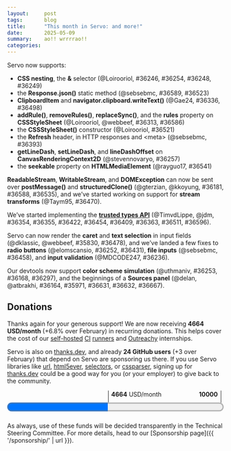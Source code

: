 ```yaml
---
layout:     post
tags:       blog
title:      "This month in Servo: and more!"
date:       2025-05-09
summary:    ao!! wrrrrao!!
categories:
---
```


<!--
- donations
    - 1954.40/month opencollective
    - 2710.00/month github
    - 24 donors thanks.dev
- ai policy
- wpt
    - dashboard now has subtests
    - `fromDate = "2025-03-10"`
    - `toDate = "2025-04-30"`
-->

<!--
wpt dashboard analysis
>>> top deltas (score, pp):
/content-security-policy/ (50.9pp to 53.5%)
/trusted-types/ (47.2pp to 47.2%)
/css/css-text/ (17.9pp to 65.3%)
/css/css-sizing/ (10.3pp to 62.8%)
/streams/ (8.2pp to 18.8%)
/css/cssom/ (6.6pp to 72.2%)
All WPT tests (5.6pp to 62.0%)
/shadow-dom/ (5.2pp to 52.1%)
/css/CSS2/box-display/ (4.4pp to 92.2%)
/css/css-align/ (4.0pp to 72.7%)
/css/ (3.1pp to 69.2%)
/css/css-grid/ (3.1pp to 44.3%)
/css/css-flexbox/ (2.0pp to 78.4%)
/css/css-position/ (1.0pp to 52.8%)
/css/CSS2/tables/ & /css/css-tables/ (0.2pp to 92.2%)
/css/CSS2/positioning/ (0.2pp to 94.5%)
/css/CSS2/ (0.1pp to 85.0%)
/css/CSS2/linebox/ (0.0pp to 96.9%)
/css/CSS2/abspos/ (0.0pp to 98.2%)
/css/CSS2/floats/ (0.0pp to 91.5%)
/css/CSS2/floats-clear/ (0.0pp to 93.9%)
/css/CSS2/margin-padding-clear/ (0.0pp to 99.0%)
/css/CSS2/normal-flow/ (0.0pp to 96.5%)
/gamepad/ (0.0pp to 70.8%)
/WebCryptoAPI/ (0.0pp to 39.2%)
/webxr/ (0.0pp to 55.8%)
>>> top deltas (subtests, pp):
/shadow-dom/ (70.0pp to 77.9%)
/trusted-types/ (57.8pp to 57.8%)
/content-security-policy/ (54.0pp to 54.8%)
/streams/ (31.9pp to 68.1%)
/css/css-text/ (20.4pp to 57.6%)
/css/CSS2/linebox/ (5.5pp to 84.8%)
All WPT tests (4.6pp to 87.4%)
/css/CSS2/box-display/ (4.4pp to 92.2%)
/css/css-sizing/ (3.5pp to 72.9%)
/css/cssom/ (3.3pp to 84.7%)
/css/css-flexbox/ (3.1pp to 62.7%)
/css/css-grid/ (2.7pp to 44.3%)
/css/ (2.6pp to 63.0%)
/css/css-align/ (2.2pp to 80.0%)
/css/CSS2/ (0.6pp to 86.6%)
/css/CSS2/tables/ & /css/css-tables/ (0.3pp to 87.2%)
/css/css-position/ (0.2pp to 62.9%)
/css/CSS2/positioning/ (0.2pp to 94.5%)
/css/CSS2/abspos/ (0.0pp to 96.6%)
/css/CSS2/floats/ (0.0pp to 87.8%)
/css/CSS2/floats-clear/ (0.0pp to 92.2%)
/css/CSS2/margin-padding-clear/ (0.0pp to 99.0%)
/css/CSS2/normal-flow/ (0.0pp to 96.2%)
/gamepad/ (0.0pp to 93.0%)
/WebCryptoAPI/ (0.0pp to 60.7%)
/webxr/ (0.0pp to 64.0%)
-->

<!--
- api
    - DONE https://github.com/servo/servo/pull/36257	(@stevennovaryo, #36257)	canvas: Implement line dash setters and getters (#36257)
      api; CanvasPathDrawingStyles `setLineDash`, `getLineDash`, `lineDashOffset`
    - DONE https://github.com/servo/servo/pull/36313	(@Loirooriol, #36313)	script: Implement deprecated CSSStyleSheet members (#36313)
      api; for speedometer
    - https://github.com/servo/servo/pull/36225	(@simonwuelker, #36225)	script: Implement input preprocessing for URLPatterns (#36225)
      api
    - SEEN https://github.com/servo/servo/pull/36354	(@TimvdLippe, #36354)	Run Trusted Types tests (#36354)
      api; trusted types
    - SEEN https://github.com/servo/servo/pull/36355	(@TimvdLippe, #36355)	Stub out Trusted Types interfaces (#36355)
      api; trusted types
    - DONE https://github.com/servo/servo/pull/36336	(@Gae24, #36336)	dom: Implement `ClipboardItem` (#36336)
      api; clipboard
    - https://github.com/servo/servo/pull/36391	(@simonwuelker, #36391)	Split up the URLPattern implementation (#36391)
      api
    - https://github.com/servo/servo/pull/36382	(@simonwuelker, #36382)	Create a parser for URLPatterns (#36382)
      api
    - https://github.com/servo/servo/pull/36385	(@gterzian, #36385)	Streams: add an underlying sink type (#36385)
      api; streams
    - https://github.com/servo/servo/pull/36362	(@simonwuelker, #36362)	Add a tokenizer for URLPatterns (#36362)
      api
    - SEEN https://github.com/servo/servo/pull/36422	(@TimvdLippe, #36422)	Implement attribute and property lookup for Trusted Types (#36422)
      api; trusted types
    - DONE https://github.com/servo/servo/pull/36393	(@sebsebmc, #36393)	Handle HTTP Refresh header (#36393)
      api net
    - SEEN https://github.com/servo/servo/pull/36454	(@TimvdLippe, @jdm, #36454)	Implement "Create a Trusted Type" algorithm (#36454)
      api; start of trusted types
    - SEEN https://github.com/servo/servo/pull/36409	(@TimvdLippe, @jdm, #36409)	Update FetchTaskTarget to propagate CSP violations. (#36409)
      api; trusted types
    - https://github.com/servo/servo/pull/36308	(@jerensl, #36308)	Support optional message for dataclone error (#36308)
      api; streams
    - SEEN https://github.com/servo/servo/pull/36363	(@TimvdLippe, @jdm, #36363)	Implement CSP check for Trusted Types (#36363)
      api; trusted types
    - SEEN https://github.com/servo/servo/pull/36511	(@TimvdLippe, #36511)	Gate `window.trustedTypes` behind flag (#36511)
      api; trusted types
    - DONE https://github.com/servo/servo/pull/36498	(@Gae24, #36498)	async clipboard: implement `writeText` (#36498)
      api; clipboard
    - DONE https://github.com/servo/servo/pull/36521	(@Loirooriol, #36521)	script: Implement CSSStyleSheet constructor (#36521)
      api
    - DONE https://github.com/servo/servo/pull/36535	(@kkoyung, #36535)	Make DOMException serializable (#36535)
      api; structured clone DOMException
    - DONE https://github.com/servo/servo/pull/36181	(@gterzian, #36181)	Transfer ReadableStream (#36181)
      api; streams
    - DONE https://github.com/servo/servo/pull/36523	(@sebsebmc, #36523)	Support static and instance members having the same name in IDLs (#36523)
      api net; for `Response.json` static method
    - DONE https://github.com/servo/servo/pull/36541	(@rayguo17, #36541)	media element: support seekable attribute (#36541)
      api; HTMLMediaElement seekable property
    - https://github.com/servo/servo/pull/36560	(@sidntrivedi012, @jdm, #36560)	content/dom: set navigator.onLine attribute to `true` (#36560)
      api; fixes pinterest
    - DONE https://github.com/servo/servo/pull/36588	(@gterzian, #36588)	Streams: make writable streams transferrable (#36588)
      api; streams
    - SEEN https://github.com/servo/servo/pull/36596	(@TimvdLippe, @jdm, #36596)	Implement trusted types url setter (#36596)
      api; trusted types
    - DONE https://github.com/servo/servo/pull/36586	(@webbeef, #36586)	Implement CSSStyleSheet::replaceSync (#36586)
      api
    - DONE https://github.com/servo/servo/pull/36589	(@sebsebmc, #36589)	Implement static Response.json (#36589)
      api net; `Response.json` static method
    - DONE https://github.com/servo/servo/pull/36470	(@Taym95, #36470)	Start adding support for transforms in readable and writable streams (#36470)
      api; streams
- architecture
    - https://github.com/servo/servo/pull/36341	(@mrobinson, #36341)	constellation: Rename messages sent to the `Constellation` (#36341)
      architecture
    - https://github.com/servo/servo/pull/36364	(@mrobinson, #36364)	Move `ScriptToConstellationMsg` to `constellation_traits` (#36364)
      architecture
    - https://github.com/servo/servo/pull/36372	(@mrobinson, #36372)	`compositing`: Combine `webrender_traits` and `compositing_traits` (#36372)
      architecture
    - https://github.com/servo/servo/pull/36284	(@simonwuelker, #36284)	Unify the way html5ever and xml5ever block on script elements (#36284)
      architecture; towards non-utf-8 encoding support
    - https://github.com/servo/servo/pull/36582	(@mrobinson, #36582)	compositing: Remove `windowing.rs` and making `compositing` private (#36582)
      architecture; no more public api in compositing
    - https://github.com/servo/servo/pull/36613	(@mrobinson, #36613)	layout: Combine `layout_2020` and `layout_thread_2020` into a crate called `layout` (#36613)
      architecture legacy
    - https://github.com/servo/servo/pull/36574	(@mrobinson, #36574)	compositing: Rename `WebView` to `WebViewRenderer` (#36574)
      architecture
- build
    - https://github.com/servo/servo/pull/36070	(@jschwe, #36070)	mach: Fix cross-compiling from windows to non windows (#36070)
      build
    - https://github.com/servo/servo/pull/36564	(@jschwe, #36564)	uv: Use native-tls (#36564)
      build
- compat
    - https://github.com/servo/servo/pull/36338	(@sakupi01, #36338)	Fix: Add support for stylesheet MIME type quirk in quirks mode (#36338)
      compat
- compositor
    - https://github.com/servo/servo/pull/36662	(@mrobinson, #36662)	compositor: Tick animations for an entire WebView at once (#36662)
      compositor; refresh driver
- crash
    - https://github.com/servo/servo/pull/36229	(@kongbai1996, #36229)	Fixed the crash issue when the openharmony web component is adapted. (#36229)
      crash ohos
    - https://github.com/servo/servo/pull/36256	(@jdm, #36256)	Fix null realm assertion when activating a service worker (#36256)
      crash
    - https://github.com/servo/servo/pull/36461	(@dklassic, #36461)	fix: Crashing due to input element hack (#36461)
      crash
    - https://github.com/servo/servo/pull/36518	(@Loirooriol, #36518)	layout: Floor the max-content size by the min-content size (#36518)
      layout crash
    - https://github.com/servo/servo/pull/36531	(@jschwe, #36531)	touch: Fix panic with -Zconvert-mouse-to-touch (#36531)
      crash
    - https://github.com/servo/servo/pull/36491	(@jdm, #36491)	Fix crash when enumerating properties of global object (#36491)
      crash
    - https://github.com/servo/servo/pull/36566	(@Taym95, #36566)	fix writablestream assertion crash when getting chunk size following spec change (#36566)
      crash
    - https://github.com/servo/servo/pull/36494	(@jdm, #36494)	Fix crash when setting custom property on Location (#36494)
      crash
    - https://github.com/servo/servo/pull/36571	(@Loirooriol, #36571)	layout: Always floor the max-content size by the min-content size (#36571)
      layout crash
    - https://github.com/servo/servo/pull/36569	(@tharkum, #36569)	imagedata: Fix overflow panic for too large ImageData (#36569)
      crash
    - https://github.com/servo/servo/pull/36705	(@simonwuelker, #36705)	Use snapshot size instead of canvas size when converting canvas to blob (#36705)
      crash
- css
    - DONE https://github.com/servo/servo/pull/36246	(@Loirooriol, #36246)	Enable css-nesting WPT tests (#36246)
      css; nesting
    - DONE `https://github.com/servo/servo/pull/36254	(@Loirooriol, #36254)	Turn `CSSStyleRule` into a `CSSGroupingRule` subclass (#36254)
      css; nesting
    - DONE `https://github.com/servo/servo/pull/36248	(@Loirooriol, #36248)	Implement CSSNestedDeclarations (#36248)
      css; nesting
    - DONE `https://github.com/servo/servo/pull/36249	(@Loirooriol, #36249)	Enable CSS parent selector (`&`) (#36249)
      css; nesting
    - https://github.com/servo/servo/pull/36272	(@mrobinson, @Loirooriol, #36272)	script: Create `CSSStyleOwner::Null` for `getComputedStyle` (#36272)
      css; marker pseudo
    - https://github.com/servo/servo/pull/36317	(@mrobinson, #36317)	layout: Add initial support for the `::marker` pseudo-element (#36317)
      css; internal support; no ‘content’ yet
    - https://github.com/servo/servo/pull/35978	(@yezhizhen, #35978)	Fix transition toggle & cancellation & delay (#35978)
      css; transitions
    - https://github.com/servo/servo/pull/36374	(@ToBinio, @mrobinson, @jdm, #36374)	layout: Scale images in `image_set` by their specified resolution (#36374)
      css; image-set()
    - https://github.com/servo/servo/pull/36430	(@Loirooriol, #36430)	layout: Let getComputedStyle resolve auto min size as 0px when needed (#36430)
      css; cssom fix
    - https://github.com/servo/servo/pull/36568	(@mrobinson, @Loirooriol, #36568)	layout: Throw away nested marker elements instead of storing them in a `BoxSlot` (#36568)
      css; marker pseudo
    - https://github.com/servo/servo/pull/36595	(@Loirooriol, #36595)	layout: Implement `justify-self` for block-level boxes (#36595)
      css layout
- custom-protocol
    - https://github.com/servo/servo/pull/36656	(@Legend-Master, @mrobinson, #36656)	Initial support for marking custom protocol secure (#36656)
      custom-protocol
- dev
    - https://github.com/servo/servo/pull/36384	(@sagudev, #36384)	script: copy include! files from script_bindings to script's OUT_DIR (#36384)
      dev; fixes rust-analyzer in script
- DONE devtools
    - DONE https://github.com/servo/servo/pull/36253	(@uthmaniv, #36253)	Add SimulateColorScheme command and script thread handling (#36253)
      devtools
    - DONE https://github.com/servo/servo/pull/36168	(@uthmaniv, #36168)	Track the active tab and browsing context for devtools (#36168)
      devtools; for color scheme simulation
    - DONE https://github.com/servo/servo/pull/35971	(@delan, #35971)	devtools: Fix id collisions by using incrementing counters (#35971)
      devtools
    - DONE https://github.com/servo/servo/pull/36297	(@uthmaniv, #36297)	Process colorSchemeSimulation in TargetConfigurationActor (#36297)
      devtools
    - DONE https://github.com/servo/servo/pull/36164	(@delan, @atbrakhi, #36164)	Devtools: initial Debugger > Sources panel (#36164)
      devtools
    - DONE https://github.com/servo/servo/pull/36631	(@atbrakhi, #36631)	DevTools: `worker_id` shoud be `id` & thread for workers should be `thread` (#36631)
      devtools
    - DONE https://github.com/servo/servo/pull/36632	(@atbrakhi, #36632)	DevTools: Add `resource_available` as a common shared util  (#36632)
      devtools
    - DONE https://github.com/servo/servo/pull/36667	(@atbrakhi, #36667)	DevTools: Move `Source` related code to dedicated `source.rs` file (#36667)
      devtools; Sources tab
- DONE editing
    - DONE https://github.com/servo/servo/pull/35830	(@dklassic, #35830)	feat: Implement display for text selection and caret (#35830)
      editing
    - DONE https://github.com/servo/servo/pull/36478	(@webbeef, #36478)	textinput: position the caret at the end when selecting input (#36478)
      editing
- embedding
    - https://github.com/servo/servo/pull/36276	(@mrobinson, #36276)	libservo: Remove a couple `EmbedderMethods` (#36276)
      embedding
    - https://github.com/servo/servo/pull/36223	(@mrobinson, #36223)	libservo: Start moving `WindowMethods` to `WebViewDelegate` (#36223)
      embedding
    - https://github.com/servo/servo/pull/36312	(@mrobinson, #36312)	constellation: Stop assuming that the viewport is shared by all WebViews (#36312)
      embedding; per-webview dpi and zoom
    - https://github.com/servo/servo/pull/36400	(@mrobinson, #36400)	libservo: Move animation tracking from `WindowMethods` to delegates (#36400)
      embedding
    - https://github.com/servo/servo/pull/36420	(@mrobinson, #36420)	libservo: Move `EventLooperWaker` from `webxr_traits` to `embedder_traits` (#36420)
      embedding
    - https://github.com/servo/servo/pull/36443	(@mrobinson, #36443)	compositor: Unify the cross process and in-process API (#36443)
      embedding; working towards more robust embedding that can destroy and recreate servo instances
    - https://github.com/servo/servo/pull/36484	(@mrobinson, #36484)	compositing: Send `CompositorDisplayListInfo` as bytes to compositor (#36484)
      embedding; related to unified compositor
    - https://github.com/servo/servo/pull/36483	(@mrobinson, #36483)	libservo: Create a `WebViewBuilder` class to construct `WebView`s (#36483)
      embedding
    - https://github.com/servo/servo/pull/36440	(@mrobinson, #36440)	libservo: Add a very simple `libservo` API test (#36440)
      embedding
    - https://github.com/servo/servo/pull/36419	(@mrobinson, @shubhamg13, #36419)	libservo: Make zooming and HiDPI scaling work per-`WebView` (#36419)
      embedding; per-webview dpi and zoom
    - -https://github.com/servo/servo/pull/36485	(@mrobinson, #36485)	libservo: Remove the unused `multiview` feature (#36485)
      embedding; multiview
    - https://github.com/servo/servo/pull/36543	(@mrobinson, #36543)	compositor: Unify the cross process and in-process API (#36543)
      embedding; related to unified compositor
    - https://github.com/servo/servo/pull/36533	(@mrobinson, #36533)	Revert "compositor: Unify the cross process and in-process API (#36443)" (#36533)
      embedding; related to unified compositor
    - https://github.com/servo/servo/pull/36549	(@mrobinson, #36549)	libservo: Expose a `ServoBuilder` (#36549)
      embedding
    - https://github.com/servo/servo/pull/36532	(@mrobinson, #36532)	libservo: Allow running more than one Servo test in a run (#36532)
      embedding; testing
    - https://github.com/servo/servo/pull/36413	(@yezhizhen, #36413)	Move click event trigger from embedding layer to `ScriptThread` (#36413)
      embedding; reworking input for click events
- DONE forms
    - DONE https://github.com/servo/servo/pull/36236	(@MDCODE247, #36236)	script: Use `RegExpFlag_UnicodeSets` when validating regular expressions in `HTMLInputElement` (#36236)
      forms; input validation
    - DONE https://github.com/servo/servo/pull/36252	(@elomscansio, #36252)	Fix radio group validity update when removing or selecting an input (#36252)
      forms
    - DONE https://github.com/servo/servo/pull/36458	(@sebsebmc, #36458)	fix: File to FormData not correctly handling name and lastModified (#36458)
      forms; file inputs
    - DONE https://github.com/servo/servo/pull/36431	(@elomscansio, #36431)	htmlinputelement: Update radio group validity logic for disconnected trees (#36431)
      forms
- gc
    - https://github.com/servo/servo/pull/36375	(@yerke, #36375)	Add CanGc as arguments in methods in devtools.rs, CharacterData, CSSStyleRule, CSSStyleSheet (#36375)
      gc
    - https://github.com/servo/servo/pull/36371	(@yerke, #36371)	Add CanGc as arguments in methods in Attr and Node (#36371)
      gc
    - https://github.com/servo/servo/pull/36395	(@yerke, #36395)	add CanGc as argument to methods in DissimilarOriginWindow, DocumentFragment, DocumentType, DOMRect, DOMRectReadOnly, DOMStringMap (#36395)
      gc
    - https://github.com/servo/servo/pull/36392	(@yerke, #36392)	refactor: add CanGc as argument to methods in Document (#36392)
      gc
    - https://github.com/servo/servo/pull/36464	(@yerke, #36464)	add CanGc as argument to methods in Element (#36464)
      gc
    - https://github.com/servo/servo/pull/36504	(@yerke, #36504)	add CanGc as argument to methods in HTMLInputElement, HTMLLinkElement (#36504)
      gc
    - https://github.com/servo/servo/pull/36495	(@yerke, #36495)	add CanGc as argument to methods in HTMLCollection, HTMLDataListElement, HTMLDialogElement, HTMLElement, HTMLFieldSetElement, HTMLFormControlsCollection, HTMLFormElement, HTMLIFrameElement (#36495)
      gc
    - https://github.com/servo/servo/pull/36492	(@yerke, #36492)	add CanGc as argument to methods in ElementInternals, GlobalScope, HTMLAnchorElement, HTMLAreaElement, HTMLCanvasElement (#36492)
      gc
- html
    - https://github.com/servo/servo/pull/35684	(@simonwuelker, #35684)	Support single-value `<select>` elements (#35684)
      html
    - https://github.com/servo/servo/pull/36446	(@Loirooriol, #36446)	Implement `disabled` attribute for `<link rel="stylesheet">` (#36446)
      html
- incremental
    - https://github.com/servo/servo/pull/36404	(@mrobinson, @Loirooriol, #36404)	layout: Enable using cached fragments when there is a BoxTree update point (#36404)
      incremental
    - https://github.com/servo/servo/pull/36448	(@mrobinson, @Loirooriol, #36448)	layout: Add documentation for `CacheableLayoutResultAndInputs` (#36448)
      incremental
    - https://github.com/servo/servo/pull/36447	(@mrobinson, @Loirooriol, #36447)	layout: Store table parts in DOM layout data (#36447)
      incremental
    - https://github.com/servo/servo/pull/36513	(@mrobinson, @Loirooriol, #36513)	layout: Add a `LayoutBoxBase` to inline boxes (#36513)
      incremental
    - https://github.com/servo/servo/pull/36583	(@mrobinson, @Loirooriol, #36583)	layout: Store `Fragment` results in `LayoutBoxBase` and start using them for queries (#36583)
      incremental
- input
    - https://github.com/servo/servo/pull/36619	(@yezhizhen, #36619)	Rework `ScriptThread::handle_input_event` for behaviour and performance (#36619)
      input; fixes erroneous click event on right click
- layout
    - https://github.com/servo/servo/pull/36278	(@Loirooriol, #36278)	layout: Allow collapsing bottom margins with any indefinite block size (#36278)
      layout
    - https://github.com/servo/servo/pull/36298	(@Barry-dE, #36298)	Fix:  `display: inline-grid` considered an atomic inline (#36298)
      layout; fix atomic inlines
    - https://github.com/servo/servo/pull/36316	(@Loirooriol, #36316)	Enable layout_grid_enabled pref for all tests (#36316)
      layout
    - https://github.com/servo/servo/pull/36174	(@reesmichael1, #36174)	fix: root element not establishing stacking context (#35390) (#36174)
      layout; fix stacking contexts
    - https://github.com/servo/servo/pull/36311	(@Loirooriol, #36311)	layout: Improve style conversion for Taffy (#36311)
      layout; grid
    - https://github.com/servo/servo/pull/36288	(@Loirooriol, #36288)	layout: Restrict stretch alignment to flex items with computed auto size (#36288)
      layout; flex
    - https://github.com/servo/servo/pull/36469	(@Loirooriol, #36469)	layout: Enforce min-content min main size of flex-level tables (#36469)
      layout; tables in flex
    - https://github.com/servo/servo/pull/36518	(@Loirooriol, #36518)	layout: Floor the max-content size by the min-content size (#36518)
      layout crash
    - https://github.com/servo/servo/pull/36571	(@Loirooriol, #36571)	layout: Always floor the max-content size by the min-content size (#36571)
      layout crash
    - https://github.com/servo/servo/pull/36595	(@Loirooriol, #36595)	layout: Implement `justify-self` for block-level boxes (#36595)
      css layout
- legacy
    - https://github.com/servo/servo/pull/36281	(@TimvdLippe, #36281)	Remove meta-legacy-layout wpt tests (#36281)
      legacy
    - https://github.com/servo/servo/pull/36613	(@mrobinson, #36613)	layout: Combine `layout_2020` and `layout_thread_2020` into a crate called `layout` (#36613)
      architecture legacy
    - https://github.com/servo/servo/pull/36698	(@mrobinson, #36698)	layout: Remove rules for legacy pseudo-elements in user agent stylesheet (#36698)
      legacy
- multiprocess
    - https://github.com/servo/servo/pull/36329	(@webbeef, #36329)	Prevent zombie processes in multi-process mode. (#36329)
      multiprocess
    - https://github.com/servo/servo/pull/35863	(@webbeef, #35863)	Make the memory reporting multi-process aware (#35863)
      multiprocess
- net
    - https://github.com/servo/servo/pull/36227	(@simonwuelker, #36227)	Refuse to provide partial response from earlier ranged request to API that did not make a range request (#36227)
      net
    - https://github.com/servo/servo/pull/36390	(@sebsebmc, #36390)	fix: meta referrer updating to follow spec (#36390)
      net
    - https://github.com/servo/servo/pull/36455	(@sebsebmc, #36455)	Manually concatenate ACRH headers to not include a space (#36455)
      net; cors fix
    - https://github.com/servo/servo/pull/36393	(@sebsebmc, #36393)	Handle HTTP Refresh header (#36393)
      api net
    - https://github.com/servo/servo/pull/36523	(@sebsebmc, #36523)	Support static and instance members having the same name in IDLs (#36523)
      api net; for `Response.json` static method
    - https://github.com/servo/servo/pull/36605	(@elomscansio, @jdm, #36605)	htmlvideoelement: Include security settings in poster image request (#36605)
      net
    - https://github.com/servo/servo/pull/36606	(@elomscansio, #36606)	Fix missing settings in script module requests (#36606)
      net
    - https://github.com/servo/servo/pull/36621	(@elomscansio, #36621)	layout_image: Include missing request settings in layout-initiated image loads (#36621)
      net
    - https://github.com/servo/servo/pull/36589	(@sebsebmc, #36589)	Implement static Response.json (#36589)
      api net; `Response.json` static method
- ohos
    - https://github.com/servo/servo/pull/36229	(@kongbai1996, #36229)	Fixed the crash issue when the openharmony web component is adapted. (#36229)
      crash ohos
    - https://github.com/servo/servo/pull/36459	(@coding-joedow, #36459)	Implement WebviewDelegate.screen_geometry for OHOS (#36459)
      ohos
    - https://github.com/servo/servo/pull/36444	(@PartiallyUntyped, @jschwe, #36444)	[OHOS] Allow setting the log-filter via cli arguments (#36444)
      ohos
- parse
    - https://github.com/servo/servo/pull/36622	(@elomscansio, #36622)	script_thread: HTML parser doesn't set relevant option (#36622)
      parse
- perf
    - https://github.com/servo/servo/pull/36474	(@mrobinson, @Loirooriol, #36474)	layout: Box `block_margins_collapsed_with_children` member of `BoxFragment` (#36474)
      perf; memory usage
    - https://github.com/servo/servo/pull/36557	(@jdm, #36557)	compositing: Add memory reporter for WebRender. (#36557)
      perf; memory usage
    - https://github.com/servo/servo/pull/36556	(@jdm, #36556)	net: Report memory usage for image cache. (#36556)
      perf; memory usage
    - https://github.com/servo/servo/pull/36558	(@jdm, #36558)	net: Measure HSTS memory usage. (#36558)
      perf; memory usage
    - https://github.com/servo/servo/pull/36579	(@jdm, #36579)	Refactor common infrastructure for creating memory reports. (#36579)
      perf; memory usage
    - https://github.com/servo/servo/pull/36581	(@jdm, #36581)	Report memory usage for image frames. (#36581)
      perf; memory usage
    - https://github.com/servo/servo/pull/36553	(@jdm, #36553)	layout: Report memory usage for fragment and box trees. (#36553)
      perf; memory usage
    - https://github.com/servo/servo/pull/36600	(@Barry-dE, @jdm, #36600)	Prevent multiple notifications for image dimensions (#36600)
      perf
    - https://github.com/servo/servo/pull/36617	(@jdm, #36617)	Use swap_remove when unrooting DOM objects. (#36617)
      perf
    - https://github.com/servo/servo/pull/36612	(@jdm, #36612)	script: Only register one image callback per CSS image in use. (#36612)
      perf
    - https://github.com/servo/servo/pull/36604	(@jdm, #36604)	Eagerly define interfaces on non-Window globals (#36604)
      perf; memory usage
    - https://github.com/servo/servo/pull/36573	(@PartiallyUntyped, #36573)	[tracing] Add convenience macro for function tracing (#36573)
      perf; tracing support
    - https://github.com/servo/servo/pull/36629	(@mrobinson, @Loirooriol, #36629)	layout: Add a new `FragmentTree` pass to calculate containing block rectangles (#36629)
      perf; layout queries
    - https://github.com/servo/servo/pull/36119	(@sagudev, #36119)	Introduce snapshot concept of canvas (#36119)
      perf
    - https://github.com/servo/servo/pull/36664	(@jdm, #36664)	script: Measure stored layout data memory usage. (#36664)
      perf; memory usage
    - https://github.com/servo/servo/pull/36681	(@mrobinson, @Loirooriol, #36681)	 layout: Use box tree `Fragment`s for offset parent queries (#36681)
      perf; layout queries
    - https://github.com/servo/servo/pull/36663	(@mrobinson, @Loirooriol, #36663)	layout: Implement node geometry queries against `BoxTree`'s `Fragment` (#36663)
      perf; layout queries
    - https://github.com/servo/servo/pull/36692	(@PartiallyUntyped, #36692)	Propagate image resolution errors in layout context (#36692)
      perf
- script
    - https://github.com/servo/servo/pull/36332	(@mrobinson, #36332)	script: Remove dependency on `webgpu` (#36332)
      script; rebuild webgpu without rebuilding script
    - https://github.com/servo/servo/pull/36320	(@mrobinson, #36320)	webgpu: Add a `webgpu_traits` crate (#36320)
      script; webgpu dependency
    - https://github.com/servo/servo/pull/36323	(@jdm, #36323)	Move generated bindings to script_bindings (#36323)
      script; crate split done! script rebuilds take 50% less time
- security
    - https://github.com/servo/servo/pull/36510	(@TimvdLippe, #36510)	Check CSP for inline event handlers (#36510)
      security
    - https://github.com/servo/servo/pull/36603	(@TimvdLippe, #36603)	Set correct policy-container for worker construction (#36603)
      security; csp
    - https://github.com/servo/servo/pull/36623	(@TimvdLippe, #36623)	Support CSP report-only header (#36623)
      security; csp
- servoshell
    - https://github.com/servo/servo/pull/36677	(@simonwuelker, #36677)	servoshell: Make list of options in <select> prompt scrollable (#36677)
      servoshell
- shadowdom
    - https://github.com/servo/servo/pull/36230	(@jdm, #36230)	script: Fix resize observer depth calculation for Shadow DOM. (#36230)
      shadowdom
    - https://github.com/servo/servo/pull/36620	(@sakupi01, #36620)	Fix: Slot Assignment mode according to the spec (#36620)
      shadowdom
- test
    - https://github.com/servo/servo/pull/36221	(@jdm, #36221)	Enable service worker WPT tests. (#36221)
      test
    - https://github.com/servo/servo/pull/36330	(@jdm, #36330)	constellation: Only return focused browsing contexts that exist. (#36330)
      test; servodriver bustage
    - https://github.com/servo/servo/pull/36301	(@sebsebmc, @sagudev, #36301)	Implement TestUtils (#36301)
      test
    - https://github.com/servo/servo/pull/36334	(@mrego, #36334)	wpt: Unskip webaudio tests as most are passing (#36334)
      test; unskip tests
    - https://github.com/servo/servo/pull/36333	(@mrego, #36333)	wpt: Unskip old-tests/ folder as most tests are passing (#36333)
      test; unskip tests
    - https://github.com/servo/servo/pull/36314	(@mrego, #36314)	wpt: Unskip css/css-text/i18n as many tests are passing there (#36314)
      test; unskip tests
    - https://github.com/servo/servo/pull/36327	(@jdm, #36327)	Ignore cert errors when running wdspec tests. (#36327)
      test; servodriver bustage
    - https://github.com/servo/servo/pull/36306	(@yezhizhen, #36306)	Webdriver delete cookie (#36306)
      test; servodriver bustage
    - https://github.com/servo/servo/pull/36340	(@mrego, #36340)	wpt: Unskip acid folder as most tests are passing (#36340)
      test; unskip tests
    - https://github.com/servo/servo/pull/36377	(@mukilan, #36377)	ci: use Ubuntu 22.04 for nightly jobs (#36377)
      test
    - https://github.com/servo/servo/pull/36402	(@jdm, #36402)	Run subset of CSP tests by default. (#36402)
      test
    - https://github.com/servo/servo/pull/36436	(@jdm, #36436)	Run all CSP tests in CI by default. (#36436)
      test
    - https://github.com/servo/servo/pull/36552	(@PotatoCP, #36552)	Implement GetComputedRole in wd (#36552)
      test; servodriver bustage
    - https://github.com/servo/servo/pull/27041	(@jdm, #27041)	Report exceptions for async script executions to webdriver (#27041)
      test; servodriver bustage
- testing
    - https://github.com/servo/servo/pull/36348	(@Loirooriol, #36348)	Enable layout_container_queries_enabled on all WPT tests (#36348)
      testing; experimental features
    - https://github.com/servo/servo/pull/36475	(@Loirooriol, #36475)	Enable dom_svg_enabled on all tests (#36475)
      testing; experimental features
    - https://github.com/servo/servo/pull/36335	(@Loirooriol, #36335)	Run all tests with --enable-experimental-web-platform-features (#36335)
      testing; experimental features
    - https://github.com/servo/servo/pull/36519	(@Loirooriol, #36519)	Enable all experimental web platform features on all testsuites (#36519)
      testing; experimental features
- upgrade
    - https://github.com/servo/servo/pull/36486	(@sagudev, #36486)	chore: Update wgpu to v25 (#36486)
      upgrade
-->

Servo now supports:

- **CSS nesting**, the **&amp;** selector (@Loirooriol, #36246, #36254, #36248, #36249)
- the **Response.json()** static method (@sebsebmc, #36589, #36523)
- **ClipboardItem** and **navigator.clipboard.writeText()** (@Gae24, #36336, #36498)
- **addRule()**, **removeRules()**, **replaceSync()**, and the **rules** property on **CSSStyleSheet** (@Loirooriol, @webbeef, #36313, #36586)
- the **CSSStyleSheet()** constructor (@Loirooriol, #36521)
- the **Refresh** header, in HTTP responses and &lt;meta> (@sebsebmc, #36393)
- **getLineDash**, **setLineDash**, and **lineDashOffset** on **CanvasRenderingContext2D** (@stevennovaryo, #36257)
- the **seekable** property on **HTMLMediaElement** (@rayguo17, #36541)

**ReadableStream**, **WritableStream**, and **DOMException** can now be sent over **postMessage()** and **structuredClone()** (@gterzian, @kkoyung, #36181, #36588, #36535), and we’ve started working on support for **stream transforms** (@Taym95, #36470).

We’ve started implementing the [**trusted types API**](https://developer.mozilla.org/en-US/docs/Web/API/Trusted_Types_API) (@TimvdLippe, @jdm, #36354, #36355, #36422, #36454, #36409, #36363, #36511, #36596).

Servo can now render the **caret** and **text selection** in input fields (@dklassic, @webbeef, #35830, #36478), and we’ve landed a few fixes to **radio buttons** (@elomscansio, #36252, #36431), **file inputs** (@sebsebmc, #36458), and **input validation** (@MDCODE247, #36236).

Our devtools now support **color scheme simulation** (@uthmaniv, #36253, #36168, #36297), and the beginnings of a **Sources panel** (@delan, @atbrakhi, #36164, #35971, #36631, #36632, #36667).

## Donations

Thanks again for your generous support!
We are now receiving **4664 USD/month** (+6.8% over February) in recurring donations.
This helps cover the cost of our [self-hosted](https://ci0.servo.org) [CI](https://ci1.servo.org) [runners](https://ci2.servo.org) and [Outreachy](https://www.outreachy.org/) internships.

Servo is also on [thanks.dev](https://thanks.dev), and already **24 GitHub users** (+3 over February) that depend on Servo are sponsoring us there.
If you use Servo libraries like [url](https://crates.io/crates/url/reverse_dependencies), [html5ever](https://crates.io/crates/html5ever/reverse_dependencies), [selectors](https://crates.io/crates/selectors/reverse_dependencies), or [cssparser](https://crates.io/crates/cssparser/reverse_dependencies), signing up for [thanks.dev](https://thanks.dev) could be a good way for you (or your employer) to give back to the community.

<figure class="_fig" style="width: 100%; margin: 1em 0;"><div class="_flex" style="height: calc(1lh + 3em); flex-flow: column nowrap; text-align: left;">
    <div style="position: relative; text-align: right;">
        <div style="position: absolute; margin-left: calc(100% * 4664 / 10000); padding-left: 0.5em;"><strong>4664</strong> USD/month</div>
        <div style="position: absolute; margin-left: calc(100% * 4664 / 10000); height: calc(1lh + 1.5em); border-left: 1px solid;"></div>
        <div style="position: absolute; margin-left: calc(100% - 0.5em); height: calc(1lh + 1.5em); border-left: 1px solid;"></div>
        <div style="padding-right: 1em;"><strong>10000</strong><!-- USD/month --></div>
    </div>
    <progress value="4664" max="10000" style="transform: scale(3); transform-origin: top left; width: calc(100% / 3);"></progress>
</div></figure>

As always, use of these funds will be decided transparently in the Technical Steering Committee.
For more details, head to our [Sponsorship page]({{ '/sponsorship/' | url }}).

<style>
    ._correction {
        max-width: 33em;
        margin: 1em auto;
        border-bottom: 1px solid;
        padding-bottom: 1em;
    }
    ._note {
        margin: 1em 1em;
        border-left: 1px solid;
        padding-left: 1em;
        opacity: 0.75;
    }
</style>
